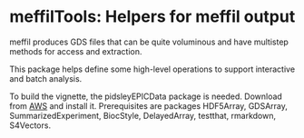 # meffilTools: Helpers for meffil output

meffil produces GDS files that can be quite voluminous and
have multistep methods for access and extraction.

This package helps define some high-level operations to support
interactive and batch analysis.

To build the vignette, the pidsleyEPICData package is needed.
Download from [AWS](https://biocfound-epic.s3.amazonaws.com/pidsleyEPICData_0.0.2.tar.gz)
and install it.  Prerequisites are packages HDF5Array, GDSArray, SummarizedExperiment,
BiocStyle, DelayedArray, testthat, rmarkdown, S4Vectors.
